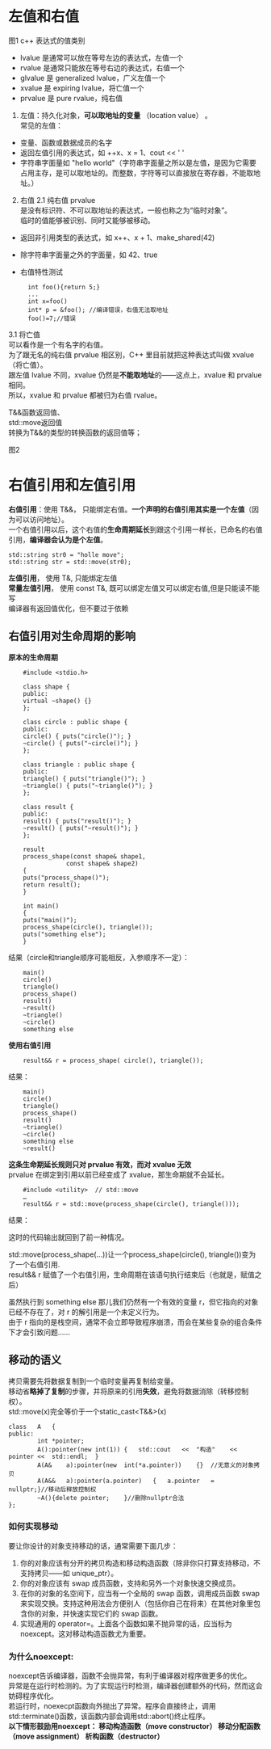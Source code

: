 # 左值和右值 #  

图1 c++ 表达式的值类别   
* lvalue 是通常可以放在等号左边的表达式，左值一个 
* rvalue 是通常只能放在等号右边的表达式，右值一个 
* glvalue 是 generalized lvalue，广义左值一个 
* xvalue 是 expiring lvalue，将亡值一个 
* prvalue 是 pure rvalue，纯右值  

1. 左值：持久化对象，**可以取地址的变量** （location value） 。  
常见的左值：  
* 变量、函数或数据成员的名字
* 返回左值引用的表达式，如 ++x、x = 1、cout << ' '
* 字符串字面量如 "hello world"（字符串字面量之所以是左值，是因为它需要占用主存，是可以取地址的。而整数，字符等可以直接放在寄存器，不能取地址。）  

2. 右值
2.1 纯右值 prvalue   
是没有标识符、不可以取地址的表达式，一般也称之为“临时对象”。  
临时的值能够被识别、同时又能够被移动。      
* 返回非引用类型的表达式，如 x++、x + 1、make_shared(42)  
* 除字符串字面量之外的字面量，如 42、true  
* 右值特性测试  

        int foo(){return 5;}  
        ...
        int x=foo()
        int* p = &foo(); //编译错误，右值无法取地址
        foo()=7;//错误  

3.1 将亡值  
可以看作是一个有名字的右值。    
为了跟无名的纯右值 prvalue 相区别，C++ 里目前就把这种表达式叫做 xvalue（将亡值）。  
跟左值 lvalue 不同，xvalue 仍然是**不能取地址**的——这点上，xvalue 和 prvalue 相同。  
所以，xvalue 和 prvalue 都被归为右值 rvalue。  

T&&函数返回值、  
std::move返回值  
转换为T&&的类型的转换函数的返回值等；   

图2  
   
# 右值引用和左值引用 #  
**右值引用**：使用 T&&， 只能绑定右值。**一个声明的右值引用其实是一个左值**（因为可以访问地址）。  
一个右值引用以后，这个右值的**生命周期延长**到跟这个引用一样长，已命名的右值引用，**编译器会认为是个左值**。     

    std::string str0 = "holle move";
    std::string str = std::move(str0);  

**左值引用**， 使用 T&, 只能绑定左值  
**常量左值引用**， 使用 const T&, 既可以绑定左值又可以绑定右值,但是只能读不能写  
编译器有返回值优化，但不要过于依赖  


## 右值引用对生命周期的影响 ##  

**原本的生命周期**  

        #include <stdio.h>

        class shape {
        public:
        virtual ~shape() {}
        };

        class circle : public shape {
        public:
        circle() { puts("circle()"); }
        ~circle() { puts("~circle()"); }
        };

        class triangle : public shape {
        public:
        triangle() { puts("triangle()"); }
        ~triangle() { puts("~triangle()"); }
        };

        class result {
        public:
        result() { puts("result()"); }
        ~result() { puts("~result()"); }
        };

        result
        process_shape(const shape& shape1,
                    const shape& shape2)
        {
        puts("process_shape()");
        return result();
        }

        int main()
        {
        puts("main()");
        process_shape(circle(), triangle());
        puts("something else");
        }
结果（circle和triangle顺序可能相反，入参顺序不一定）：      

        main()
        circle()
        triangle()
        process_shape()
        result()
        ~result()
        ~triangle()
        ~circle()
        something else


**使用右值引用**   

        result&& r = process_shape( circle(), triangle());

结果：  

        main()
        circle()
        triangle()
        process_shape()
        result()
        ~triangle()
        ~circle()
        something else
        ~result()

**这条生命期延长规则只对 prvalue 有效，而对 xvalue 无效**   
prvalue 在绑定到引用以前已经变成了 xvalue，那生命期就不会延长。  


        #include <utility>  // std::move
        …
        result&& r = std::move(process_shape(circle(), triangle()));  
结果：  

这时的代码输出就回到了前一种情况。  

std::move(process_shape(...))让一个process_shape(circle(), triangle())变为了一个右值引用.  
result&& r 赋值了一个右值引用，生命周期在该语句执行结束后（也就是，赋值之后）    

虽然执行到 something else 那儿我们仍然有一个有效的变量 r，但它指向的对象已经不存在了，对 r 的解引用是一个未定义行为。  
由于 r 指向的是栈空间，通常不会立即导致程序崩溃，而会在某些复杂的组合条件下才会引致问题……    




## 移动的语义 ##    
拷贝需要先将数据复制到一个临时变量再复制给变量。  
移动省**略掉了复制**的步骤，并将原来的引用**失效**，避免将数据消除（转移控制权）。   
std::move(x)完全等价于一个static_cast<T&&>(x)    

    class	A	{
    public:
            int	*pointer;
            A():pointer(new	int(1))	{	std::cout	<<	"构造"	<<	pointer	<<	std::endl;	}
            A(A&	a):pointer(new	int(*a.pointer))	{}	//无意义的对象拷贝
            A(A&&	a):pointer(a.pointer)	{	a.pointer	=	nullptr;}//移动后释放控制权
            ~A(){delete	pointer;	}//删除nullptr合法
    };

### 如何实现移动 ###
要让你设计的对象支持移动的话，通常需要下面几步：  
1. 你的对象应该有分开的拷贝构造和移动构造函数（除非你只打算支持移动，不支持拷贝——如 unique_ptr）。  
2. 你的对象应该有 swap 成员函数，支持和另外一个对象快速交换成员。
3. 在你的对象的名空间下，应当有一个全局的 swap 函数，调用成员函数 swap 来实现交换。支持这种用法会方便别人（包括你自己在将来）在其他对象里包含你的对象，并快速实现它们的 swap 函数。
4. 实现通用的 operator=。上面各个函数如果不抛异常的话，应当标为 noexcept。这对移动构造函数尤为重要。  

### 为什么noexcept: ###   
noexcept告诉编译器，函数不会抛异常，有利于编译器对程序做更多的优化。  
异常是在运行时检测的。为了实现运行时检测，编译器创建额外的代码，然而这会妨碍程序优化。   
若运行时，noexecpt函数向外抛出了异常。程序会直接终止，调用std::terminate()函数，该函数内部会调用std::abort()终止程序。   
**以下情形鼓励用noexcept： 移动构造函数（move constructor） 移动分配函数（move assignment） 析构函数（destructor）**    



